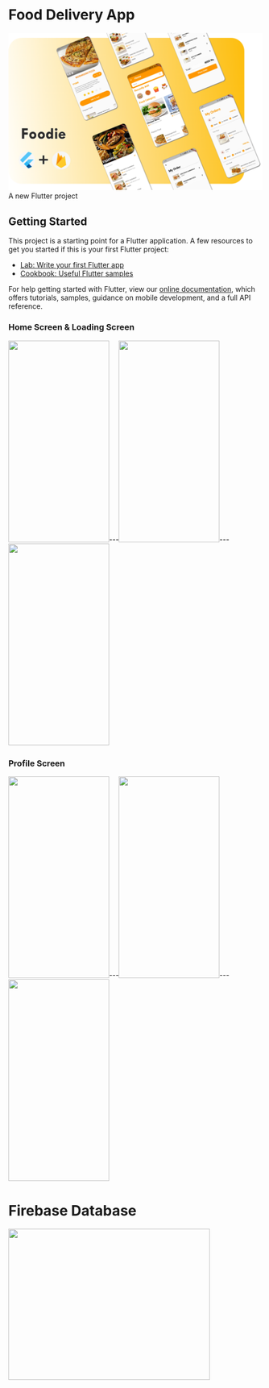 # Food Delivery App
![](banner.png)
A new Flutter project

## Getting Started
This project is a starting point for a Flutter application.
A few resources to get you started if this is your first Flutter project:
- [Lab: Write your first Flutter app](https://flutter.dev/docs/get-started/codelab)
- [Cookbook: Useful Flutter samples](https://flutter.dev/docs/cookbook)

For help getting started with Flutter, view our
[online documentation](https://flutter.dev/docs), which offers tutorials,
samples, guidance on mobile development, and a full API reference.

### Home Screen & Loading Screen
<img src="https://i.ibb.co/d29mMgn/homepage.jpg" height="400" width="200">---<img src="https://i.ibb.co/TkyLSdD/homepage2.jpg" height="400" width="200">---<img src="https://i.ibb.co/gSrJ7bz/category.jpg" height="400" width="200">

### Profile Screen
<img src="https://i.ibb.co/cyZ0K85/myorder.jpg" height="400" width="200">---<img src="https://i.ibb.co/h2ztgrK/fooddetails.jpg" height="400" width="200">---<img src="https://i.ibb.co/jJBKVZb/orderss.jpg" height="400" width="200">

# Firebase Database 

<img src="https://cdn-media-1.freecodecamp.org/images/0*CPTNvq87xG-sUGdx.png" height="300" width="400">


